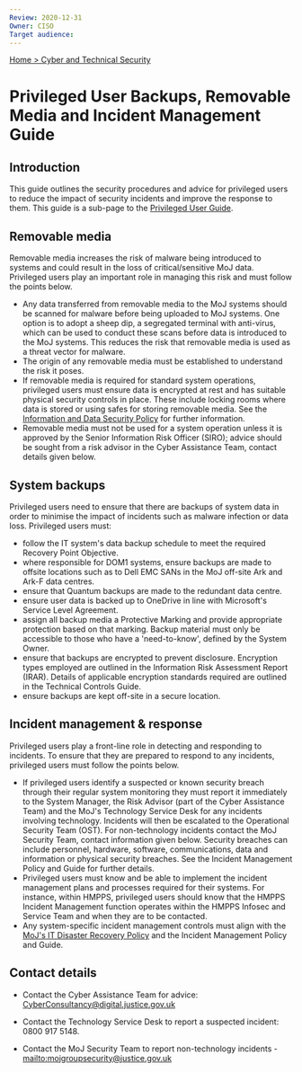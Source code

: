 ```yaml
---
Review: 2020-12-31
Owner: CISO
Target audience:
---
```


[Home > Cyber and Technical Security](home-security-policies-guides.md)

# Privileged User Backups, Removable Media and Incident Management Guide

## Introduction

This guide outlines the security procedures and advice for privileged users to reduce the impact of security incidents and improve the response to them. This guide is a sub-page to the [Privileged User Guide](privileged-user-guide.md).

## Removable media

Removable media increases the risk of malware being introduced to systems and could result in the loss of critical/sensitive MoJ data. Privileged users play an important role in managing this risk and must follow the points below.

- Any data transferred from removable media to the MoJ systems should be scanned for malware before being uploaded to MoJ systems. One option is to adopt a sheep dip, a segregated terminal with anti-virus, which can be used to conduct these scans before data is introduced to the MoJ systems. This reduces the risk that removable media is used as a threat vector for malware.
- The origin of any removable media must be established to understand the risk it poses.
- If removable media is required for standard system operations, privileged users must ensure data is encrypted at rest and has suitable physical security controls in place. These include locking rooms where data is stored or using safes for storing removable media. See the [Information and Data Security Policy](information-and-data-security-policy.md) for further information.
- Removable media must not be used for a system operation unless it is approved by the Senior Information Risk Officer (SIRO); advice should be sought from a risk advisor in the Cyber Assistance Team, contact details given below.

## System backups

Privileged users need to ensure that there are backups of system data in order to minimise the impact of incidents such as malware infection or data loss. Privileged users must:

- follow the IT system's data backup schedule to meet the required Recovery Point Objective.
- where responsible for DOM1 systems, ensure backups are made to offsite locations such as to Dell EMC SANs in the MoJ off-site Ark and Ark-F data centres.
- ensure that Quantum backups are made to the redundant data centre.
- ensure user data is backed up to OneDrive in line with Microsoft's Service Level Agreement.
- assign all backup media a Protective Marking and provide appropriate protection based on that marking. Backup material must only be accessible to those who have a 'need-to-know', defined by the System Owner.
- ensure that backups are encrypted to prevent disclosure. Encryption types employed are outlined in the Information Risk Assessment Report (IRAR). Details of applicable encryption standards required are outlined in the Technical Controls Guide.
- ensure backups are kept off-site in a secure location.

## Incident management & response

Privileged users play a front-line role in detecting and responding to incidents. To ensure that they are prepared to respond to any incidents, privileged users must follow the points below.

- If privileged users identify a suspected or known security breach through their regular system monitoring they must report it immediately to the System Manager, the Risk Advisor (part of the Cyber Assistance Team) and the MoJ's Technology Service Desk for any incidents involving technology. Incidents will then be escalated to the Operational Security Team (OST). For non-technology incidents contact the MoJ Security Team, contact information given below. Security breaches can include personnel, hardware, software, communications, data and information or physical security breaches. See the Incident Management Policy and Guide for further details.
- Privileged users must know and be able to implement the incident management plans and processes required for their systems. For instance, within HMPPS, privileged users should know that the HMPPS Incident Management function operates within the HMPPS Infosec and Service Team and when they are to be contacted.
- Any system-specific incident management controls must align with the [MoJ's IT Disaster Recovery Policy](https://intranet.justice.gov.uk/guidance/security/it-computer-security/ict-security-policy-framework/it-disaster-recovery-policy/) and the Incident Management Policy and Guide.

## Contact details

 - Contact the Cyber Assistance Team for advice: [CyberConsultancy@digital.justice.gov.uk](mailto:CyberConsultancy@digital.justice.gov.uk)

 - Contact the Technology Service Desk to report a suspected incident: 0800 917 5148.

 - Contact the MoJ Security Team to report non-technology incidents - [mailto:mojgroupsecurity@justice.gov.uk](mojgroupsecurity@justice.gov.uk)
